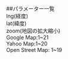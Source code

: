
##パラメーター一覧  
lng(経度)  
lat(緯度)  
zoom(地図の拡大縮小)  
Google Map:1~21  
Yahoo Map:1~20  
Open Street Map: 1~19  
